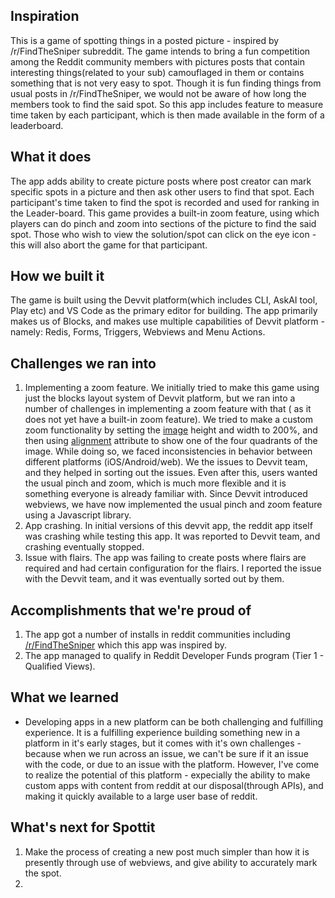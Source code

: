 ## Inspiration
This is a game of spotting things in a posted picture - inspired by /r/FindTheSniper subreddit. The game intends to bring a fun competition among the Reddit community members with pictures posts that contain interesting things(related to your sub) camouflaged in them or contains something that is not very easy to spot. Though it is fun finding things from usual posts in /r/FindTheSniper, we would not be aware of how long the members took to find the said spot. So this app includes feature to measure time taken by each participant, which is then made available in the form of a leaderboard.

## What it does
The app adds ability to create picture posts where post creator can mark specific spots in a picture and then ask other users to find that spot. Each participant's time taken to find the spot is recorded and used for ranking in the Leader-board. This game provides a built-in zoom feature, using which players can do pinch and zoom into sections of the picture to find the said spot. Those who wish to view the solution/spot can click on the eye icon - this will also abort the game for that participant.

## How we built it
The game is built using the Devvit platform(which includes CLI, AskAI tool, Play etc) and VS Code as the primary editor for building. The app primarily makes us of Blocks, and makes use multiple capabilities of Devvit platform - namely: Redis, Forms, Triggers, Webviews and Menu Actions. 

## Challenges we ran into
1. Implementing a zoom feature.
We initially tried to make this game using just the blocks layout system of Devvit platform, but we ran into a number of challenges in implementing a zoom feature with that ( as it does not yet have a built-in zoom feature). We tried to make a custom zoom functionality by setting the [image](https://developers.reddit.com/docs/blocks/image) height and width to 200%, and then using [alignment](https://developers.reddit.com/docs/blocks/stacks#alignment) attribute to show one of the four quadrants of the image. While doing so, we faced inconsistencies in behavior between different platforms (iOS/Android/web). We the issues to Devvit team, and they helped in sorting out the issues. Even after this, users wanted the usual pinch and zoom, which is much more flexible and it is something everyone is already familiar with. Since Devvit introduced webviews, we have now implemented the usual pinch and zoom feature using a Javascript library.
2. App crashing.
In initial versions of this devvit app, the reddit app itself was crashing while testing this app. It was reported to Devvit team, and crashing eventually stopped.
3. Issue with flairs.
The app was failing to create posts where flairs are required and had certain configuration for the flairs. I reported the issue with the Devvit team, and it was eventually sorted out by them. 

## Accomplishments that we're proud of
1. The app got a number of installs in reddit communities including [/r/FindTheSniper](https://www.reddit.com/r/FindTheSniper/) which this app was inspired by.
2. The app managed to qualify in Reddit Developer Funds program (Tier 1 - Qualified Views).

## What we learned
* Developing apps in a new platform can be both challenging and fulfilling experience.
It is a fulfilling experience building something new in a platform in it's early stages, but it comes with it's own challenges - because when we run across an issue, we can't be sure if it an issue with the code, or due to an issue with the platform. However, I've come to realize the potential of this platform - expecially the ability to make custom apps with content from reddit at our disposal(through APIs), and making it quickly available to a large user base of reddit.

## What's next for Spottit
1. Make the process of creating a new post much simpler than how it is presently through use of webviews, and give ability to accurately mark the spot.
2. 